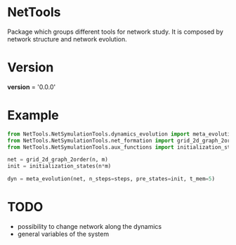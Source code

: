 # NetTools
Package which groups different tools for network study. It is composed by network structure and network evolution.

# Version
__version__ = '0.0.0'


# Example
```python
from NetTools.NetSymulationTools.dynamics_evolution import meta_evolution
from NetTools.NetSymulationTools.net_formation import grid_2d_graph_2order
from NetTools.NetSymulationTools.aux_functions import initialization_states

net = grid_2d_graph_2order(n, m)
init = initialization_states(n*m)

dyn = meta_evolution(net, n_steps=steps, pre_states=init, t_mem=5)
```

# TODO
* possibility to change network along the dynamics
* general variables of the system
